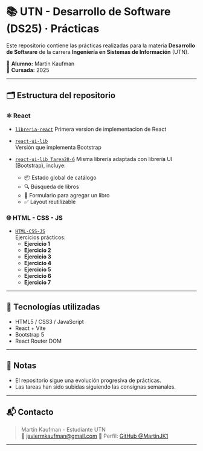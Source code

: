 # 📚 UTN - Desarrollo de Software (DS25) · Prácticas

Este repositorio contiene las prácticas realizadas para la materia **Desarrollo de Software** de la carrera **Ingeniería en Sistemas de Información** (UTN).

👤 **Alumno:** Martin Kaufman  
📆 **Cursada:** 2025

---

## 🗂️ Estructura del repositorio

### ⚛️ React

- [`libreria-react`](./libreria-react)
  Primera version de implementacion de React

- [`react-ui-lib`](./react-ui-lib)  
  Versión que implementa Bootstrap
  
- [`react-ui-lib Tarea28-6`](./react-ui-lib%20Tarea28-6)
   Misma librería adaptada con librería UI (Bootstrap), incluye:
  - 📦 Estado global de catálogo
  - 🔍 Búsqueda de libros
  - 📝 Formulario para agregar un libro
  - ✅ Layout reutilizable

### 🌐 HTML - CSS - JS
- [`HTML-CSS-JS`](./HTML-CSS-JS)  
  Ejercicios prácticos:
  - **Ejercicio 1**
  - **Ejercicio 2**
  - **Ejercicio 3**
  - **Ejercicio 4**
  - **Ejercicio 5**
  - **Ejercicio 6**
  - **Ejercicio 7**

---

## 🚀 Tecnologías utilizadas

- HTML5 / CSS3 / JavaScript
- React + Vite
- Bootstrap 5
- React Router DOM

---

## 📌 Notas

- El repositorio sigue una evolución progresiva de prácticas.
- Las tareas han sido subidas siguiendo las consignas semanales.

---

## 📬 Contacto

> Martín Kaufman - Estudiante UTN  
> 📧 javiermkaufman@gmail.com 
> 🧠 Perfil: [GitHub @MartinJK1](https://github.com/MartinJK1)

---
